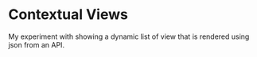 # Contextual Views

My experiment with showing a dynamic list of view that is rendered using json from an API.
